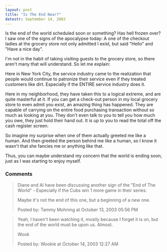 ```yaml
---
layout: post
title: "Is The End Near?"
datestr: September 14, 2003
---
```


Is the end of the world scheduled soon or something?  Has hell frozen over?  I saw one of the signs of the apocalypse today: A one of the checkout ladies at the grocery store not only admitted I exist, but said "Hello" and "Have a nice day".

I'm not in the habit of taking visiting guests to the grocery store, so there aren't many that will understand.  So let me explain:

Here in New York City, the service industry came to the realization that people would continue to patronize their service even if they treated customers like dirt.  Especially if the ENTIRE service industry does it.

Here in my neighborhood, they have taken this to a logical extreme, and are quite masterful at it.  If you can get a check-out person in my local grocery store to even admit you exist, an amazing thing has happened.  They are capable of carrying on the entire food purchasing transaction without so much as looking at you.  They don't even talk to you to tell you how much you owe, they just hold their hand out.  It is up to you to read the total off the cash register screen.

So imagine my surprise when one of them actually greeted me like a human.  And then greeted the person behind me like a human, so I know it wasn't that she fancies me or anything like that.

Thus, you can maybe understand my concern that the world is ending soon, just as I was starting to enjoy myself.

### Comments

<blockquote>
Diane and Al have been discussing another sign of the "End of The World" - Especially if the Cubs win 1 more game in their series.

Maybe it's not the end of this one, but a beginning of a new one.
<div class="post-meta">Posted by: Tammy Mohning at October 13, 2003 05:56 PM</div> </blockquote>
<blockquote>
Yeah, I haven't been watching it, mostly because I forget it is on, but the end of the world must be upon us.  Almost.

Wook
<div class="post-meta">Posted by: Wookie at October 14, 2003 12:27 AM</div> </blockquote>

